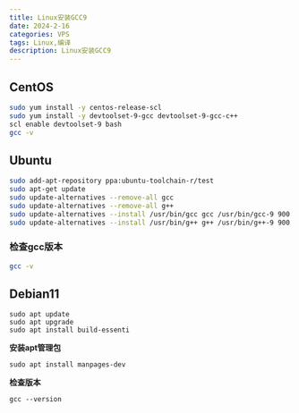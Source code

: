 ```yaml
---
title: Linux安装GCC9
date: 2024-2-16
categories: VPS
tags: Linux,编译
description: Linux安装GCC9
---
```


## CentOS

```bash
sudo yum install -y centos-release-scl
sudo yum install -y devtoolset-9-gcc devtoolset-9-gcc-c++
scl enable devtoolset-9 bash
gcc -v
```

## Ubuntu

```bash
sudo add-apt-repository ppa:ubuntu-toolchain-r/test
sudo apt-get update
sudo update-alternatives --remove-all gcc
sudo update-alternatives --remove-all g++
sudo update-alternatives --install /usr/bin/gcc gcc /usr/bin/gcc-9 900
sudo update-alternatives --install /usr/bin/g++ g++ /usr/bin/g++-9 900
```

### 检查gcc版本

```bash
gcc -v
```

## Debian11

```shell
sudo apt update
sudo apt upgrade
sudo apt install build-essenti
```

**安装apt管理包**

```shell
sudo apt install manpages-dev
```

**检查版本**

```shell
gcc --version
```

